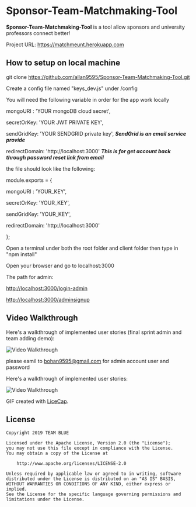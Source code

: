 # Sponsor-Team-Matchmaking-Tool

**Sponsor-Team-Matchmaking-Tool** is a tool allow sponsors and university professors connect better!

Project URL: https://matchmeunt.herokuapp.com

## How to setup on local machine

git clone https://github.com/allan9595/Sponsor-Team-Matchmaking-Tool.git

Create a config file named "keys_dev.js" under /config

You will need the following variable in order for the app work locally

mongoURI : 'YOUR mongoDB cloud secret',

secretOrKey: 'YOUR JWT PRIVATE KEY',

sendGridKey: 'YOUR SENDGRID private key', ***SendGrid is an email service provide*** 

redirectDomain: 'http://localhost:3000' ***This is for get account back through password reset link from email***

the file should look like the following: 

module.exports = {

  mongoURI : 'YOUR_KEY',

  secretOrKey: 'YOUR_KEY',

  sendGridKey: 'YOUR_KEY',

  redirectDomain: 'http://localhost:3000'

};

Open a terminal under both the root folder and client folder then type in "npm install" 

Open your browser and go to localhost:3000

The path for admin: 

[http://localhost:3000/login-admin](http://localhost:3000/login-admin)

[http://localhost:3000/adminsignup](http://localhost:3000/adminsignup)


## Video Walkthrough

Here's a walkthrough of implemented user stories (final sprint admin and team adding demo):

<img src='https://github.com/allan9595/Sponsor-Team-Matchmaking-Tool/blob/master/walkthrough-sponsor-app-sprint3.gif' title='Video Walkthrough' width='' alt='Video Walkthrough' />

please eamil to bohan9595@gmail.com for admin account user and password

Here's a walkthrough of implemented user stories:

<img src='https://github.com/allan9595/Sponsor-Team-Matchmaking-Tool/blob/master/walkthrough-sponsor-app.gif' title='Video Walkthrough' width='' alt='Video Walkthrough' />

GIF created with [LiceCap](http://www.cockos.com/licecap/).


## License

    Copyright 2019 TEAM BLUE

    Licensed under the Apache License, Version 2.0 (the "License");
    you may not use this file except in compliance with the License.
    You may obtain a copy of the License at

        http://www.apache.org/licenses/LICENSE-2.0

    Unless required by applicable law or agreed to in writing, software
    distributed under the License is distributed on an "AS IS" BASIS,
    WITHOUT WARRANTIES OR CONDITIONS OF ANY KIND, either express or implied.
    See the License for the specific language governing permissions and
    limitations under the License.
